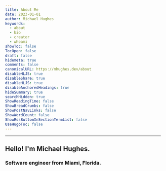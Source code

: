 ```yaml
---
title: About Me
date: 2023-01-01
author: Michael Hughes
keywords:
  - about
  - bio
  - creator
  - whoami
showToc: false
TocOpen: false
draft: false
hidemeta: true
comments: false
canonicalURL: https://mhughes.dev/about
disableHLJS: true
disableShare: true
disableHLJS: true
disableAnchoredHeadings: true
hideSummary: true
searchHidden: true
ShowReadingTime: false
ShowBreadCrumbs: false
ShowPostNavLinks: false
ShowWordCount: false
ShowRssButtonInSectionTermList: false
UseHugoToc: false
---
```


---
## Hello! I'm Michael Hughes.

### Software engineer from Miami, Florida.




